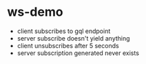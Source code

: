 # ws-demo

- client subscribes to gql endpoint
- server subscribe doesn't yield anything
- client unsubscribes after 5 seconds
- server subscription generated never exists
